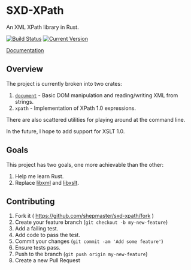 # SXD-XPath

An XML XPath library in Rust.

[![Build Status](https://travis-ci.org/shepmaster/sxd-xpath.svg?branch=master)](https://travis-ci.org/shepmaster/sxd-xpath)
[![Current Version](http://meritbadge.herokuapp.com/sxd-xpath)](https://crates.io/crates/sxd-xpath)

[Documentation](https://shepmaster.github.io/sxd-xpath/)

## Overview

The project is currently broken into two crates:

1. [`document`][sxd-document] - Basic DOM manipulation and reading/writing XML from strings.
2. `xpath` - Implementation of XPath 1.0 expressions.

There are also scattered utilities for playing around at the command
line.

In the future, I hope to add support for XSLT 1.0.

[sxd-document]: https://github.com/shepmaster/sxd-document/

## Goals

This project has two goals, one more achievable than the other:

1. Help me learn Rust.
2. Replace [libxml] and [libxslt].

[libxml]: http://xmlsoft.org/
[libxslt]: http://xmlsoft.org/

## Contributing

1. Fork it ( https://github.com/shepmaster/sxd-xpath/fork )
2. Create your feature branch (`git checkout -b my-new-feature`)
3. Add a failing test.
4. Add code to pass the test.
5. Commit your changes (`git commit -am 'Add some feature'`)
6. Ensure tests pass.
7. Push to the branch (`git push origin my-new-feature`)
8. Create a new Pull Request
